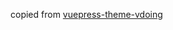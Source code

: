 copied from [vuepress-theme-vdoing](https://github.com/xugaoyi/vuepress-theme-vdoing/blob/master/LICENSE)
